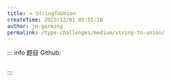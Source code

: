 ```yaml
---
title: ➖ StringToUnion
createTime: 2022/12/01 03:55:18
author: jm-garming
permalink: /type-challenges/medium/string-to-union/
---
```


::: info 题目
Github: []()

```ts

```

:::
